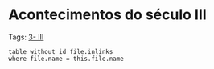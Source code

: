 # Acontecimentos do século III

Tags: [3- III](../3-%20III.md)

```dataview
table without id file.inlinks
where file.name = this.file.name
```
